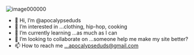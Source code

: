 ![image000000](https://github.com/apocalypseduds/apocalypseduds/assets/146247965/303d7fdc-eb16-46fd-9de4-bc674cb2703e)




- 👋 Hi, I’m @apocalypseduds
- 👀 I’m interested in ...clothing, hip-hop, cooking
- 🌱 I’m currently learning ...as much as I can
- 💞️ I’m looking to collaborate on ...someone help me make my site better?
- 📫 How to reach me ...apocalypseduds@gmail.com

<!---
apocalypseduds/apocalypseduds is a ✨ special ✨ repository because its `README.md` (this file) appears on your GitHub profile.
You can click the Preview link to take a look at your changes.
--->
